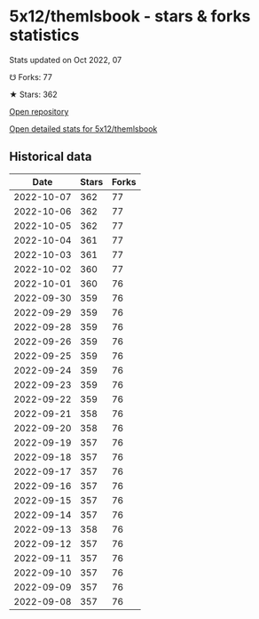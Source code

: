 # 5x12/themlsbook - stars & forks statistics

Stats updated on Oct 2022, 07

☋ Forks: 77

★ Stars: 362

[Open repository](https://github.com/5x12/themlsbook)

[Open detailed stats for 5x12/themlsbook](https://reviewgithub.com/rep/5x12/themlsbook)

## Historical data
| Date | Stars | Forks |
|------|-------|-------|
| 2022-10-07 | 362 | 77 | 
| 2022-10-06 | 362 | 77 | 
| 2022-10-05 | 362 | 77 | 
| 2022-10-04 | 361 | 77 | 
| 2022-10-03 | 361 | 77 | 
| 2022-10-02 | 360 | 77 | 
| 2022-10-01 | 360 | 76 | 
| 2022-09-30 | 359 | 76 | 
| 2022-09-29 | 359 | 76 | 
| 2022-09-28 | 359 | 76 | 
| 2022-09-26 | 359 | 76 | 
| 2022-09-25 | 359 | 76 | 
| 2022-09-24 | 359 | 76 | 
| 2022-09-23 | 359 | 76 | 
| 2022-09-22 | 359 | 76 | 
| 2022-09-21 | 358 | 76 | 
| 2022-09-20 | 358 | 76 | 
| 2022-09-19 | 357 | 76 | 
| 2022-09-18 | 357 | 76 | 
| 2022-09-17 | 357 | 76 | 
| 2022-09-16 | 357 | 76 | 
| 2022-09-15 | 357 | 76 | 
| 2022-09-14 | 357 | 76 | 
| 2022-09-13 | 358 | 76 | 
| 2022-09-12 | 357 | 76 | 
| 2022-09-11 | 357 | 76 | 
| 2022-09-10 | 357 | 76 | 
| 2022-09-09 | 357 | 76 | 
| 2022-09-08 | 357 | 76 | 

